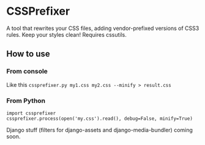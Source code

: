 # CSSPrefixer #
A tool that rewrites your CSS files, adding vendor-prefixed versions of CSS3 rules. Keep your styles clean!
Requires cssutils.

## How to use ##
### From console ###
Like this
`cssprefixer.py my1.css my2.css --minify > result.css`

### From Python ###
    import cssprefixer
    cssprefixer.process(open('my.css').read(), debug=False, minify=True)

Django stuff (filters for django-assets and django-media-bundler) coming soon.
